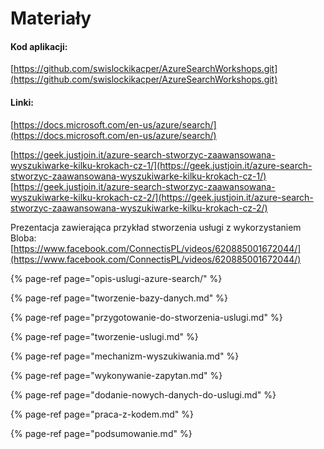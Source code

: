 # Materiały

#### Kod aplikacji:

 [https://github.com/swislockikacper/AzureSearchWorkshops.git](https://github.com/swislockikacper/AzureSearchWorkshops.git)

#### Linki:

[https://docs.microsoft.com/en-us/azure/search/](https://docs.microsoft.com/en-us/azure/search/) 

[https://geek.justjoin.it/azure-search-stworzyc-zaawansowana-wyszukiwarke-kilku-krokach-cz-1/](https://geek.justjoin.it/azure-search-stworzyc-zaawansowana-wyszukiwarke-kilku-krokach-cz-1/) [https://geek.justjoin.it/azure-search-stworzyc-zaawansowana-wyszukiwarke-kilku-krokach-cz-2/](https://geek.justjoin.it/azure-search-stworzyc-zaawansowana-wyszukiwarke-kilku-krokach-cz-2/) 

Prezentacja zawierająca przykład stworzenia usługi z wykorzystaniem Bloba: [https://www.facebook.com/ConnectisPL/videos/620885001672044/](https://www.facebook.com/ConnectisPL/videos/620885001672044/)

{% page-ref page="opis-uslugi-azure-search/" %}

{% page-ref page="tworzenie-bazy-danych.md" %}

{% page-ref page="przygotowanie-do-stworzenia-uslugi.md" %}

{% page-ref page="tworzenie-uslugi.md" %}

{% page-ref page="mechanizm-wyszukiwania.md" %}

{% page-ref page="wykonywanie-zapytan.md" %}

{% page-ref page="dodanie-nowych-danych-do-uslugi.md" %}

{% page-ref page="praca-z-kodem.md" %}

{% page-ref page="podsumowanie.md" %}

